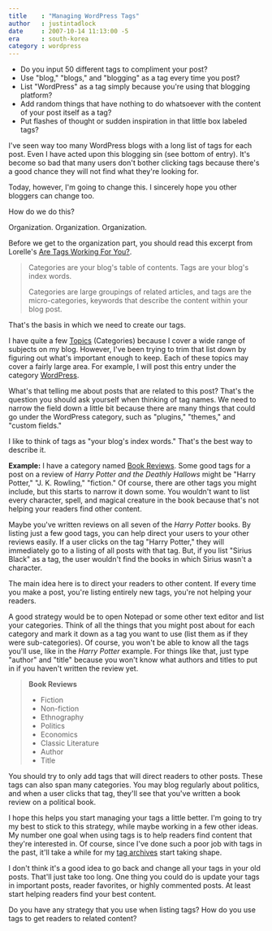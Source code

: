 ```yaml
---
title    : "Managing WordPress Tags"
author   : justintadlock
date     : 2007-10-14 11:13:00 -5
era      : south-korea
category : wordpress
---
```


<ul class="space">
<li>Do you input 50 different tags to compliment your post?</li>
<li>Use "blog," "blogs," and "blogging" as a tag every time you post?</li>
<li>List "WordPress" as a tag simply because you're using that blogging platform?</li>
<li>Add random things that have nothing to do whatsoever with the content of your post itself as a tag?</li>
<li>Put flashes of thought or sudden inspiration in that little box labeled tags?</li>
</ul>

I've seen way too many WordPress blogs with a long list of tags for each post.  Even I have acted upon this blogging sin (see bottom of entry).  It's become so bad that many users don't bother clicking tags because there's a good chance they will not find what they're looking for.

Today, however, I'm going to change this.  I sincerely hope you other bloggers can change too.

How do we do this?

Organization.  Organization.  Organization.

Before we get to the organization part, you should read this excerpt from Lorelle's <a href="http://lorelle.wordpress.com/2007/10/08/are-tags-working-for-you" title="Are tags working for you?"> Are Tags Working For You?</a>.

<blockquote>
Categories are your blog's table of contents. Tags are your blog's index words.

Categories are large groupings of related articles, and tags are the micro-categories, keywords that describe the content within your blog post.
</blockquote>

That's the basis in which we need to create our tags.

I have quite a few <a href="/topics" title="Topics Page"> Topics</a> (Categories) because I cover a wide range of subjects on my blog.  However, I've been trying to trim that list down by figuring out what's important enough to keep.  Each of these topics may cover a fairly large area.  For example, I will post this entry under the category <a href="/topics/wordpress" title="WordPress Topics"> WordPress</a>.

What's that telling me about posts that are related to this post?  That's the question you should ask yourself when thinking of tag names.  We need to narrow the field down a little bit because there are many things that could go under the WordPress category, such as "plugins," "themes," and "custom fields."

I like to think of tags as "your blog's index words."  That's the best way to describe it.

<strong>Example:</strong>
I have a category named <a href="/topics/book-reviews" title="Book Reviews Category"> Book Reviews</a>.  Some good tags for a post on a review of <em> Harry Potter and the Deathly Hallows</em> might be "Harry Potter," "J. K. Rowling," "fiction."  Of course, there are other tags you might include, but this starts to narrow it down some.  You wouldn't want to list every character, spell, and magical creature in the book because that's not helping your readers find other content.

Maybe you've written reviews on all seven of the <em> Harry Potter</em> books.  By listing just a few good tags, you can help direct your users to your other reviews easily.  If a user clicks on the tag "Harry Potter," they will immediately go to a listing of all posts with that tag.  But, if you list "Sirius Black" as a tag, the user wouldn't find the books in which Sirius wasn't a character.

The main idea here is to direct your readers to other content.  If every time you make a post, you're listing entirely new tags, you're not helping your readers.

A good strategy would be to open Notepad or some other text editor and list your categories.  Think of all the things that you might post about for each category and mark it down as a tag you want to use (list them as if they were sub-categories).  Of course, you won't be able to know all the tags you'll use, like in the <em> Harry Potter</em> example.  For things like that, just type "author" and "title" because you won't know what authors and titles to put in if you haven't written the review yet.

<blockquote>
<strong>Book Reviews</strong>
<ul>
<li>Fiction</li>
<li>Non-fiction</li>
<li>Ethnography</li>
<li>Politics</li>
<li>Economics</li>
<li>Classic Literature</li>
<li>Author</li>
<li>Title</li>
</ul>
</blockquote>

You should try to only add tags that will direct readers to other posts.  These tags can also span many categories.  You may blog regularly about politics, and when a user clicks that tag, they'll see that you've written a book review on a political book.

I hope this helps you start managing your tags a little better.  I'm going to try my best to stick to this strategy, while maybe working in a few other ideas.  My number one goal when using tags is to help readers find content that they're interested in.  Of course, since I've done such a poor job with tags in the past, it'll take a while for my <a href="/tags" title="Tag Archives"> tag archives</a> start taking shape.

I don't think it's a good idea to go back and change all your tags in your old posts.  That'll just take too long.  One thing you could do is update your tags in important posts, reader favorites, or highly commented posts.  At least start helping readers find your best content.

Do you have any strategy that you use when listing tags?  How do you use tags to get readers to related content?
